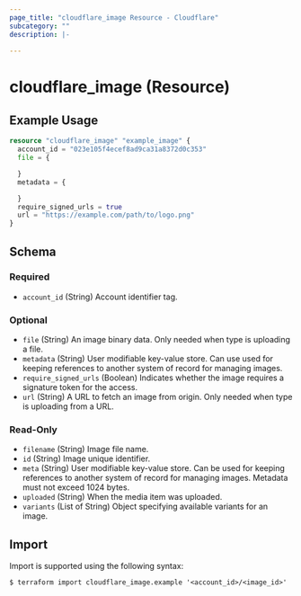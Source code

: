 ```yaml
---
page_title: "cloudflare_image Resource - Cloudflare"
subcategory: ""
description: |-
  
---
```


# cloudflare_image (Resource)



## Example Usage

```terraform
resource "cloudflare_image" "example_image" {
  account_id = "023e105f4ecef8ad9ca31a8372d0c353"
  file = {

  }
  metadata = {

  }
  require_signed_urls = true
  url = "https://example.com/path/to/logo.png"
}
```

<!-- schema generated by tfplugindocs -->
## Schema

### Required

- `account_id` (String) Account identifier tag.

### Optional

- `file` (String) An image binary data. Only needed when type is uploading a file.
- `metadata` (String) User modifiable key-value store. Can use used for keeping references to another system of record for managing images.
- `require_signed_urls` (Boolean) Indicates whether the image requires a signature token for the access.
- `url` (String) A URL to fetch an image from origin. Only needed when type is uploading from a URL.

### Read-Only

- `filename` (String) Image file name.
- `id` (String) Image unique identifier.
- `meta` (String) User modifiable key-value store. Can be used for keeping references to another system of record for managing images. Metadata must not exceed 1024 bytes.
- `uploaded` (String) When the media item was uploaded.
- `variants` (List of String) Object specifying available variants for an image.

## Import

Import is supported using the following syntax:

```shell
$ terraform import cloudflare_image.example '<account_id>/<image_id>'
```
